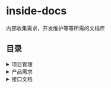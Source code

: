 # inside-docs
内部收集需求，开发维护等等所需的文档库

## 目录
<details>
  <summary>项目管理</summary>
  
  * [喵站开发流程](./项目管理/喵站开发流程.md)
  * [模块开发顺序](./项目管理/模块开发顺序.md)
</details>

<details>
  <summary>产品需求</summary>

  * [用户](./产品需求/用户/)
    > [登录注册需求](./产品需求/用户/登录注册需求.md)
</details>

<details>
  <summary>接口文档</summary>
  
  * [restful接口文档](./接口文档/restful接口文档.md)
</details>
